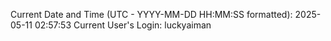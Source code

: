 Current Date and Time (UTC - YYYY-MM-DD HH:MM:SS formatted): 2025-05-11 02:57:53
Current User's Login: luckyaiman
